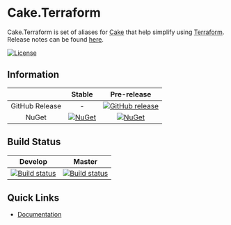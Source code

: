 # Cake.Terraform

Cake.Terraform is set of aliases for [Cake][0] that help simplify using [Terraform][1].
Release notes can be found [here](ReleaseNotes.md).

[![License](http://img.shields.io/:license-mit-blue.svg)][2]

## Information

| |Stable|Pre-release|
|:--:|:--:|:--:|
|GitHub Release|-|[![GitHub release](https://img.shields.io/github/release/cake-contrib/Cake.Terraform.svg)][3]|
|NuGet|[![NuGet](https://img.shields.io/nuget/v/Cake.Terraform.svg)][4]|[![NuGet](https://img.shields.io/nuget/vpre/Cake.Terraform.svg)][5]|

## Build Status

|Develop|Master|
|:--:|:--:|
|[![Build status](https://ci.appveyor.com/api/projects/status/7abq919ioxqwhqmn/branch/master?svg=true)][6]|[![Build status](https://ci.appveyor.com/api/projects/status/7abq919ioxqwhqmn/branch/master?svg=true)][7]|

## Quick Links

- [Documentation][8]


[0]: http://cakebuild.net/
[1]: https://www.terraform.io/
[2]: https://mit-license.org/
[3]: https://github.com/erikvanbrakel/Cake.Terraform/releases/latest
[4]: https://www.nuget.org/packages/Cake.Terraform
[5]: https://www.nuget.org/packages/Cake.Terraform
[6]: https://ci.appveyor.com/project/erikvanbrakel/cake-terraform/branch/develop
[7]: https://ci.appveyor.com/project/erikvanbrakel/cake-terraform/branch/master
[8]: https://erikvanbrakel.github.io/Cake.Terraform
